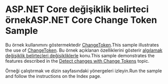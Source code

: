 # <a name="aspnet-core-change-token-sample"></a><span data-ttu-id="61d29-101">ASP.NET Core değişiklik belirteci örnek</span><span class="sxs-lookup"><span data-stu-id="61d29-101">ASP.NET Core Change Token Sample</span></span>

<span data-ttu-id="61d29-102">Bu örnek kullanımını göstermektedir [ChangeToken](https://docs.microsoft.com/dotnet/api/microsoft.extensions.primitives.changetoken).</span><span class="sxs-lookup"><span data-stu-id="61d29-102">This sample illustrates the use of [ChangeToken](https://docs.microsoft.com/dotnet/api/microsoft.extensions.primitives.changetoken).</span></span> <span data-ttu-id="61d29-103">Bu örnek açıklanan özelliklerini gösterir [algılamak değişiklik belirteçleri değişikliklerle](https://docs.microsoft.com/aspnet/core/fundamentals/primitives/change-tokens) konu.</span><span class="sxs-lookup"><span data-stu-id="61d29-103">This sample demonstrates the features described in the [Detect changes with Change Tokens](https://docs.microsoft.com/aspnet/core/fundamentals/primitives/change-tokens) topic.</span></span>

<span data-ttu-id="61d29-104">Örneği çalıştırmak ve dizin sayfasındaki yönergeleri izleyin.</span><span class="sxs-lookup"><span data-stu-id="61d29-104">Run the sample and follow the instructions on the Index page.</span></span>
